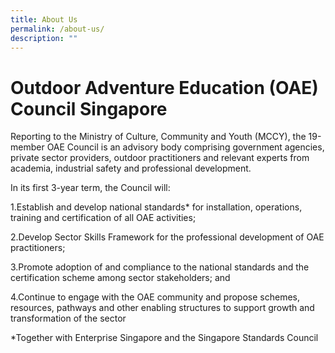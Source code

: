 ```yaml
---
title: About Us
permalink: /about-us/
description: ""
---
```

# Outdoor Adventure Education (OAE) Council Singapore
Reporting to the Ministry of Culture, Community and Youth (MCCY), the 19-member OAE Council is an advisory body comprising government agencies, private sector providers, outdoor practitioners and relevant experts from academia, industrial safety and professional development.

In its first 3-year term, the Council will:

1.Establish and develop national standards\* for installation, operations, training and certification of all OAE activities;

2.Develop Sector Skills Framework for the professional development of OAE practitioners;

3.Promote adoption of and compliance to the national standards and the certification scheme among sector stakeholders; and

4.Continue to engage with the OAE community and propose schemes, resources, pathways and other enabling structures to support growth and transformation of the sector

\*Together with Enterprise Singapore and the Singapore Standards Council